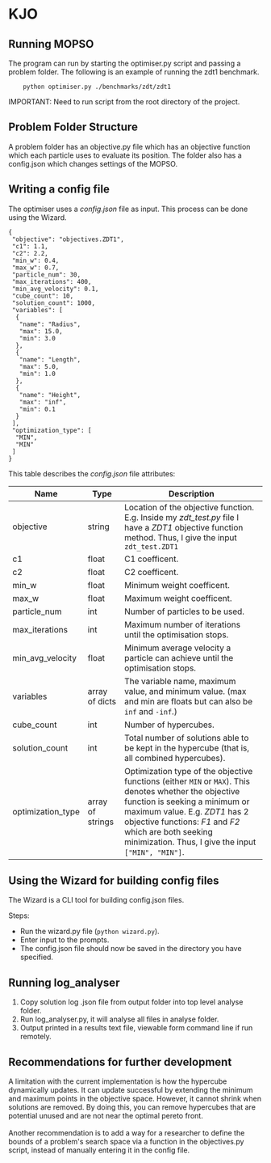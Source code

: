 # KJO

## Running MOPSO
The program can run by starting the optimiser.py script and passing a problem folder. The following is an example of running the zdt1 benchmark.
```shell
    python optimiser.py ./benchmarks/zdt/zdt1
``` 
IMPORTANT: Need to run script from the root directory of the project.

## Problem Folder Structure
A problem folder has an objective.py file which has an objective function which each particle uses to evaluate its position. The folder also has a config.json which changes settings of the MOPSO.

## Writing a config file
The optimiser uses a *config.json* file as input. This process can be done using the Wizard.
```
{
 "objective": "objectives.ZDT1",
 "c1": 1.1,
 "c2": 2.2,
 "min_w": 0.4,
 "max_w": 0.7,
 "particle_num": 30,
 "max_iterations": 400,
 "min_avg_velocity": 0.1,
 "cube_count": 10,
 "solution_count": 1000,
 "variables": [
  {
   "name": "Radius",
   "max": 15.0,
   "min": 3.0
  },
  {
   "name": "Length",
   "max": 5.0,
   "min": 1.0
  },
  {
   "name": "Height",
   "max": "inf",
   "min": 0.1
  }
 ],
 "optimization_type": [
  "MIN",
  "MIN"
 ]
}
```
This table describes the *config.json* file attributes:

| Name              | Type             | Description  |
| ----------------- | ---------------- | ------------ |
| objective         | string           | Location of the objective function. E.g. Inside my *zdt_test.py* file I have a *ZDT1* objective function method. Thus, I give the input `zdt_test.ZDT1` |
| c1                | float            | C1 coefficent. |
| c2                | float            | C2 coefficent. |
| min_w             | float            | Minimum weight coefficent. |
| max_w             | float            | Maximum weight coefficent. |
| particle_num      | int              | Number of particles to be used. |
| max_iterations    | int              | Maximum number of iterations until the optimisation stops. |
| min_avg_velocity  | float            | Minimum average velocity a particle can achieve until the optimisation stops. |
| variables         | array of dicts   | The variable name, maximum value, and minimum value. (max and min are floats but can also be `inf` and `-inf`.)|
| cube_count        | int              | Number of hypercubes. |
| solution_count    | int              | Total number of solutions able to be kept in the hypercube (that is, all combined hypercubes). |
| optimization_type | array of strings | Optimization type of the objective functions (either `MIN` or `MAX`). This denotes whether the objective function is seeking a minimum or maximum value. E.g. *ZDT1* has 2 objective functions: *F1* and *F2* which are both seeking minimization. Thus, I give the input `["MIN", "MIN"]`.

## Using the Wizard for building config files
The Wizard is a CLI tool for building config.json files.

Steps:  
- Run the wizard.py file (`python wizard.py`).
- Enter input to the prompts.
- The config.json file should now be saved in the directory you have specified.

## Running log_analyser

<ol>
    <li> Copy solution log .json file from output folder into top level analyse folder. </li>
    <li> Run log_analyser.py, it will analyse all files in analyse folder. </li>
    <li> Output printed in a results text file, viewable form command line if run remotely. </li>
</ol>

## Recommendations for further development
A limitation with the current implementation is how the hypercube dynamically updates. 
It can update successful by extending the minimum and maximum points in the objective space. However,
it cannot shrink when solutions are removed. By doing this, you can remove hypercubes that are potential
unused and are not near the optimal pereto front.
<br/><br/>
Another recommendation is to add a way for a researcher to define the bounds of a problem's search space
via a function in the objectives.py script, instead of manually entering it in the config file.

